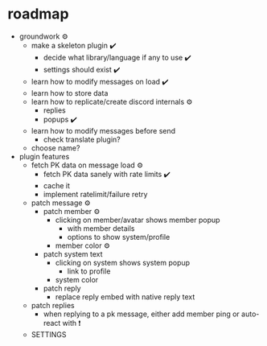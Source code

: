 # roadmap
- groundwork ⚙️
  - make a skeleton plugin ✔️
    - decide what library/language if any to use ✔️
    - settings should exist ✔️
  - learn how to modify messages on load ✔️
  - learn how to store data
  - learn how to replicate/create discord internals ⚙️
    - replies
    - popups ✔️
  - learn how to modify messages before send
    - check translate plugin?
  - choose name?
- plugin features
  - fetch PK data on message load ⚙️
    - fetch PK data sanely with rate limits ✔️
    - cache it
    - implement ratelimit/failure retry
  - patch message ⚙️
    - patch member ⚙️
      - clicking on member/avatar shows member popup
        - with member details
        - options to show system/profile
      - member color ⚙️
    - patch system text
      - clicking on system shows system popup
        - link to profile
      - system color
    - patch reply
      - replace reply embed with native reply text
  - patch replies
    - when replying to a pk message, either add member ping or auto-react with ❗
  - SETTINGS